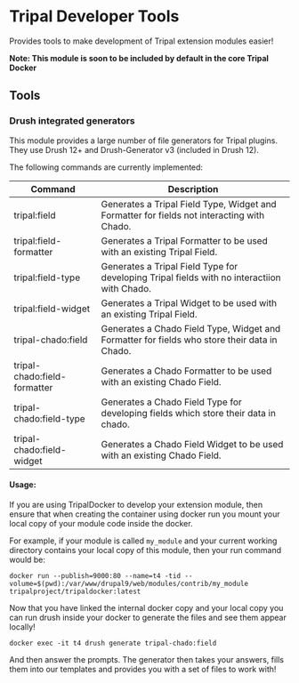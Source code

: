 # Tripal Developer Tools

Provides tools to make development of Tripal extension modules easier!

**Note: This module is soon to be included by default in the core Tripal Docker**

## Tools

### Drush integrated generators

This module provides a large number of file generators for Tripal plugins. They use Drush 12+ and Drush-Generator v3 (included in Drush 12).

The following commands are currently implemented:

| Command                      | Description |
|------------------------------|-------------|
| tripal:field                 | Generates a Tripal Field Type, Widget and Formatter for fields not interacting with Chado. |
| tripal:field-formatter       | Generates a Tripal Formatter to be used with an existing Tripal Field. |
| tripal:field-type            | Generates a Tripal Field Type for developing Tripal fields with no interactiion with Chado. |
| tripal:field-widget          | Generates a Tripal Widget to be used with an existing Tripal Field. |
| tripal-chado:field           | Generates a Chado Field Type, Widget and Formatter for fields who store their data in Chado. |
| tripal-chado:field-formatter | Generates a Chado Formatter to be used with an existing Chado Field. |
| tripal-chado:field-type      | Generates a Chado Field Type for developing fields which store their data in chado. |
| tripal-chado:field-widget    | Generates a Chado Field Widget to be used with an existing Chado Field. |

#### Usage:

If you are using TripalDocker to develop your extension module, then ensure that when creating the container using docker run you mount your local copy of your module code inside the docker.

For example, if your module is called `my_module` and your current working directory contains your local copy of this module, then your run command would be:

```
docker run --publish=9000:80 --name=t4 -tid --volume=$(pwd):/var/www/drupal9/web/modules/contrib/my_module tripalproject/tripaldocker:latest
```

Now that you have linked the internal docker copy and your local copy you can run drush inside your docker to generate the files and see them appear locally!

```
docker exec -it t4 drush generate tripal-chado:field
```

And then answer the prompts. The generator then takes your answers, fills them into our templates and provides you with a set of files to work with!
